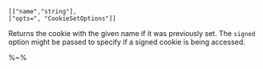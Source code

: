 ```## get => string
[["name","string"],
["opts=", "CookieSetOptions"]]
```

Returns the cookie with the given name if it was previously set. The `signed` option might be passed to specify if a signed cookie is being accessed.

%~%